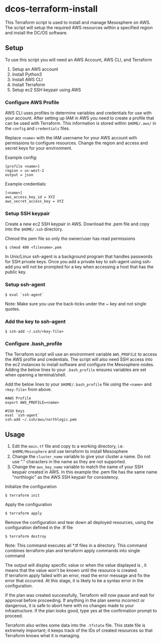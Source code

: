 # dcos-terraform-install
This Terraform script is used to install and manage Mesosphere on AWS.  The script will setup the required AWS resources within a specified region and install the DC/OS software.      

## Setup
To use this script you will need an AWS Account, AWS CLI, and Terraform
1. Setup an AWS account
2. Install Python3
3. Install AWS CLI 
4. Install Terraform 
5. Setup ec2 SSH keypair using AWS

### Configure AWS Profile
AWS CLI uses profiles to determine variables and credentials for use with your account.  After setting up IAM in AWS you need to create a profile that can be used with Terraform.  This information is stored within `$HOME/.aws/` in the `config` and `credentials` files.

Replace `<name>` with the IAM username for your AWS account with permissions to configure resources.  Change the region and access and secret keys for your environment.     

Example config:
```
[profile <name>]
region = us-west-2
output = json
```

Example credentials:
```
[<name>]
aws_access_key_id = XYZ
aws_secret_access_key = XYZ
```
### Setup SSH keypair
Create a new ec2 SSH keypair in AWS.  Download the .pem file and copy into the `$HOME/.ssh` directory.  

Chmod the pem file so only the owner/user has read permissions
```
$ chmod 400 <filename>.pem
```
In Unix/Linux ssh-agent is a background program that handles passwords for SSH private keys.  Once you add a private key to ssh-agent using ssh-add you will not be prompted for a key when accessing a host that has the public key.

### Setup ssh-agent
```
$ eval `ssh-agent`
```
Note: Make sure you use the back-ticks under the ~ key and not single quotes.

### Add the key to ssh-agent
```
$ ssh-add ~/.ssh/<key-file>
```
### Configure .bash_profile
The Terraform script will use an environment variable `AWS_PROFILE` to access the AWS profile and credentials.  The script will also need SSH access into the ec2 instances to install software and configure the Mesosphere nodes.  Adding the below lines to your `.bash_profile` ensures variables are set when opening a terminal/shell.

Add the below lines to your `$HOME/.bash_profile` file using the `<name>` and `<key-file>` from above.    
```
#AWS Profile
export AWS_PROFILE=<name>

#SSH Keys
eval `ssh-agent` 
ssh-add ~/.ssh/aws/northlogic.pem
```
  
## Usage
1. Edit the `main.tf` file and copy to a working directory, i.e. `$HOME/Mesosphere` and use terraform to install Mesosphere
2. Change the `cluster_name` variable to give your cluster a name.  Do not use "." characters in the name as they are not supported. 
3. Change the `aws_key_name` variable to match the name of your SSH keypair created in AWS.  In this example the .pem file has the same name "northlogic" as the AWS SSH keypair for consistency.  

Initialize the configuration
```
$ terraform init
```

Apply the configuration
```
$ terraform apply
```

Remove the configuration and tear down all deployed resources, using the configuration defined in the .tf file
```
$ terraform destroy
```

Note: This command executes all *.tf files in a directory.  This command combines terraform plan and terraform apply commands into single command

The output will display specific value or when the value displayed is <computed>, it means that the value won't be known until the resource is created.  If terraform apply failed with an error, read the error message and fix the error that occurred. At this stage, it is likely to be a syntax error in the configuration.

If the plan was created successfully, Terraform will now pause and wait for approval before proceeding. If anything in the plan seems incorrect or dangerous, it is safe to abort here with no changes made to your infrastructure. If the plan looks good, type yes at the confirmation prompt to proceed.

Terraform also writes some data into the `.tfstate` file. This state file is extremely important; it keeps track of the IDs of created resources so that Terraform knows what it is managing.  
